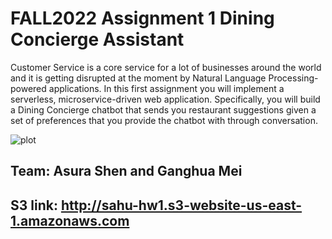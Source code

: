 # FALL2022 Assignment 1 Dining Concierge Assistant

Customer Service is a core service for a lot of businesses around the world and it is getting 
disrupted at the moment by Natural Language Processing-powered applications. In this first 
assignment you will implement a serverless, microservice-driven web application. Specifically, 
you will build a Dining Concierge chatbot that sends you restaurant suggestions given a set of 
preferences that you provide the chatbot with through conversation.



![plot]([https://github.com/gm3044/COMS6998_CCBD_Assignment1/blob/02d7dbe9dac637a0f6712f948ad4f8fd96386d33/Assignment%201%20Dining%20Concierge%20Assistant/chatbot-suggestion-main/high_level_archiecture_diagram.png](https://github.com/gm3044/Dining-Concierge-Assistant/blob/1fd55ee119eab18c47ad877419704d6be5fe0ad0/high_level_archiecture_diagram.png))

## Team: Asura Shen and Ganghua Mei

## S3 link: http://sahu-hw1.s3-website-us-east-1.amazonaws.com
